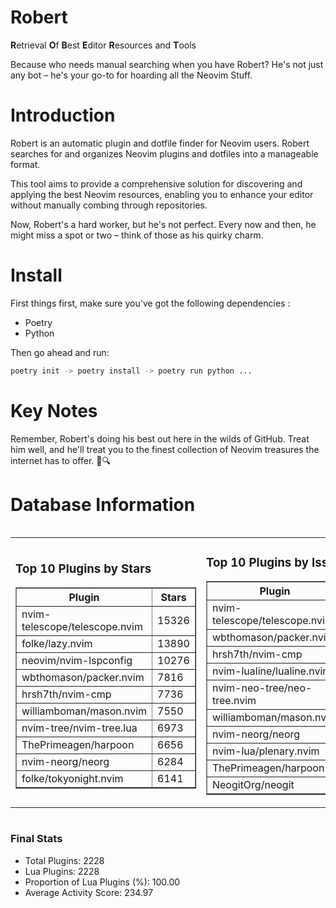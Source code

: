 # Robert

**R**etrieval
**O**f
**B**est
**E**ditor
**R**esources and
**T**ools

Because who needs manual searching when you have Robert?
He's not just any bot – he's your go-to for hoarding all the Neovim Stuff.

# Introduction
Robert is an automatic plugin and dotfile finder for Neovim users. Robert searches for and organizes Neovim plugins and dotfiles into a manageable format.

This tool aims to provide a comprehensive solution for discovering and applying the best Neovim resources, enabling you to enhance your editor without manually combing through repositories.

Now, Robert's a hard worker, but he's not perfect. Every now and then, he might miss a spot or two – think of those as his quirky charm. 

# Install
 First things first, make sure you've got the following dependencies :
  - Poetry 
  - Python 

Then go ahead and run:

```bash
poetry init -> poetry install -> poetry run python ...
```
# Key Notes

Remember, Robert's doing his best out here in the wilds of GitHub. Treat him well, and he'll treat you to the finest collection of Neovim treasures the internet has to offer. 🎩🔍


# Database Information

<div style='display:flex;flex-direction:row;justify-content:space-between;'><table><tr><td><h3>Top 10 Plugins by Stars</h3><table border="1"><tr><th>Plugin</th><th>Stars</th></tr><tr><td>nvim-telescope/telescope.nvim</td><td>15326</td></tr><tr><td>folke/lazy.nvim</td><td>13890</td></tr><tr><td>neovim/nvim-lspconfig</td><td>10276</td></tr><tr><td>wbthomason/packer.nvim</td><td>7816</td></tr><tr><td>hrsh7th/nvim-cmp</td><td>7736</td></tr><tr><td>williamboman/mason.nvim</td><td>7550</td></tr><tr><td>nvim-tree/nvim-tree.lua</td><td>6973</td></tr><tr><td>ThePrimeagen/harpoon</td><td>6656</td></tr><tr><td>nvim-neorg/neorg</td><td>6284</td></tr><tr><td>folke/tokyonight.nvim</td><td>6141</td></tr></table></td><td><h3>Top 10 Plugins by Issues</h3><table border="1"><tr><th>Plugin</th><th>Issues</th></tr><tr><td>nvim-telescope/telescope.nvim</td><td>360</td></tr><tr><td>wbthomason/packer.nvim</td><td>306</td></tr><tr><td>hrsh7th/nvim-cmp</td><td>270</td></tr><tr><td>nvim-lualine/lualine.nvim</td><td>221</td></tr><tr><td>nvim-neo-tree/neo-tree.nvim</td><td>219</td></tr><tr><td>williamboman/mason.nvim</td><td>183</td></tr><tr><td>nvim-neorg/neorg</td><td>165</td></tr><tr><td>nvim-lua/plenary.nvim</td><td>142</td></tr><tr><td>ThePrimeagen/harpoon</td><td>115</td></tr><tr><td>NeogitOrg/neogit</td><td>108</td></tr></table></td><td><h3>Top 10 Plugins by Forks</h3><table border="1"><tr><th>Plugin</th><th>Forks</th></tr><tr><td>neovim/nvim-lspconfig</td><td>2039</td></tr><tr><td>nvim-telescope/telescope.nvim</td><td>821</td></tr><tr><td>nvim-tree/nvim-tree.lua</td><td>603</td></tr><tr><td>nvim-lualine/lualine.nvim</td><td>460</td></tr><tr><td>folke/tokyonight.nvim</td><td>405</td></tr><tr><td>hrsh7th/nvim-cmp</td><td>384</td></tr><tr><td>ThePrimeagen/harpoon</td><td>364</td></tr><tr><td>folke/lazy.nvim</td><td>332</td></tr><tr><td>jackMort/ChatGPT.nvim</td><td>311</td></tr><tr><td>nvimdev/lspsaga.nvim</td><td>286</td></tr></table></td></tr></table></div>

### Final Stats
- Total Plugins: 2228
- Lua Plugins: 2228
- Proportion of Lua Plugins (%): 100.00
- Average Activity Score: 234.97
